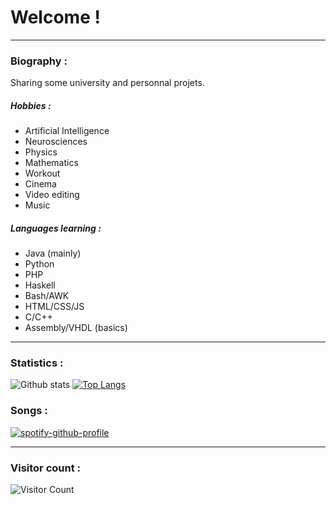 <h1> Welcome ! </h1>

<hr>

<h3> Biography : </h3>

Sharing some university and personnal projets.

<h5><b>Hobbies :</b></h5>

- Artificial Intelligence
- Neurosciences
- Physics
- Mathematics
- Workout
- Cinema
- Video editing
- Music

<h5><b>Languages learning :</b></h5>

- Java (mainly)
- Python
- PHP
- Haskell
- Bash/AWK
- HTML/CSS/JS
- C/C++
- Assembly/VHDL (basics)

<hr>

<h3> Statistics : </h3>

![Github stats](https://github-readme-stats.vercel.app/api?username=hanzopgp&theme=highcontrast&show_icons=true&count_private=true)
[![Top Langs](https://github-readme-stats.vercel.app/api/top-langs/?username=hanzopgp&layout=compact&langs_count=8&exclude_repo=Steganography)](https://github.com/anuraghazra/github-readme-stats)

<h3> Songs : </h3>

[![spotify-github-profile](https://spotify-github-profile.vercel.app/api/view?uid=4bfnbw32941fqfatn327dfeh5&cover_image=false&theme=default)](https://github.com/kittinan/spotify-github-profile)

<hr>

<h3> Visitor count : </h3>

![Visitor Count](https://profile-counter.glitch.me/hanzopgp/count.svg)

